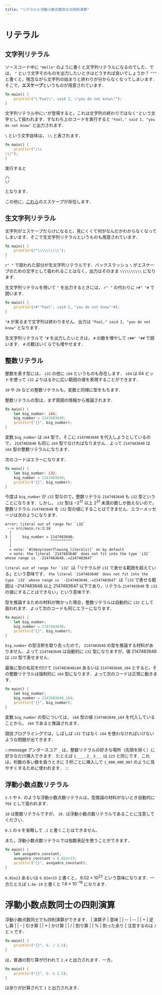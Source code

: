 ```yaml
---
title: "リテラルと浮動小数点数同士の四則演算"
---
```

# リテラル
## 文字列リテラル
ソースコード中に `"Hello"` のように書くと文字列リテラルになるのでした．では， `"` という文字そのものを出力したいときはどうすれば良いでしょうか？ `"""` と書くと，残念ながら文字列の始まりと終わりが分からなくなってしまいます．そこで，**エスケープ**というものが用意されています．

```rust
fn main() {
    println!("\"Fool\", said I, \"you do not know\"");
}
```
文字列リテラル中に`\"`が登場すると，これは文字列の終わりではなく`"`という文字として扱われます．すなわち上のコードを実行すると `"Fool," said I, "you do not know"` と出力されます．

`\` という文字自体は， `\\` と表されます．
```rust
fn main() {
    println!("/\\
\\/");
}
```
実行すると
```
/\
\/
```
となります．

この他に，[これら](https://doc.rust-lang.org/reference/tokens.html#ascii-escapes)のエスケープが存在します．
## 生文字列リテラル
文字列がエスケープだらけになると，見にくくて何がなんだかわからなくなってしまいます．そこで生文字列リテラルというものも用意されています．
```rust
fn main() {
    println!(r"\\\\\\\\\\");
}
```
`r" "` で囲われた部分が生文字列リテラルです．バックスラッシュ `\` がエスケープのための文字として扱われることはなく，出力はそのまま `\\\\\\\\\\` になります．

生文字列リテラルを用いて `"` を出力するときには， `r" "` の代わりに `r#" "#` で囲います．
```rust
fn main() {
    println!(r#""Fool", said I, "you do not know""#);
}
```
`"#` が来るまで文字列は終わりません．出力は `"Fool," said I, "you do not know"` となります．

生文字列リテラルで `"#` を出力したいときは， `#` の数を増やして `r##" "##` で囲います． `#` の数はいくらでも増やせます．
## 整数リテラル
整数を表す型には， `i32` の他に `i64` というものも存在します． `i64` は 64 ビットを使って `i32` よりはるかに広い範囲の値を表現することができます．

`10` や `20` などの整数リテラルも，変数と同様に型をもちます．

整数リテラルの型は，まず周囲の情報から推論されます．
```rust
fn main() {
    let big_number: i64;
    big_number = 2147483648;
    println!("{}", big_number);
}
```
変数 `big_number` は `i64` 型で，そこに `2147483648` を代入しようとしているので， `2147483648` も同じ `i64` 型でなければなりません．よって `2147483648` は `i64` 型の整数リテラルになります．

次のコードはエラーになります．
```rust
fn main() {
    let big_number: i32;
    big_number = 2147483648;
    println!("{}", big_number);
}
```
今度は `big_number` が `i32` 型なので，整数リテラル `2147483648` も `i32` 型ということになります．しかし， `i32` 型は $-2^{31}$ 以上 $2^{31}$ 未満の数しか扱えないので，整数リテラル `2147483648` を `i32` 型の値にすることはできません．エラーメッセージは次のようになります．
```
error: literal out of range for `i32`
 --> src/main.rs:3:18
  |
3 |     big_number = 2147483648;
  |                  ^^^^^^^^^^
  |
  = note: `#[deny(overflowing_literals)]` on by default
  = note: the literal `2147483648` does not fit into the type `i32` whose range is `-2147483648..=2147483647`
```
`` literal out of range for `i32` `` は「リテラルが `i32` で表せる範囲を超えている」という意味です． `` the literal `2147483648` does not fit into the type `i32` whose range is `-2147483648..=2147483647` `` は「`i32` で表せる範囲は $-2147483648$ 以上 $2147483647$ 以下であり，リテラル `2147483648` を `i32` の値にすることはできない」という意味です．

型を推論するための材料が無かった場合，整数リテラルは自動的に `i32` として扱われます．よって次のコードも同じエラーになります．
```rust
fn main() {
    let big_number;
    big_number = 2147483648;
    println!("{}", big_number);
}
```
`big_number` の型注釈を取り去ったので， `2147483648` の型を推論する材料がありません．よって `2147483648` は自動的に `i32` 型になりますが，値 2147483648 は `i32` 型で表せません．

最後に型の名前を付けて `2147483648i64` あるいは `2147483648_i64` とすると，その整数リテラルは強制的に `i64` 型になります．よって次のコードは正常に動きます．
```rust
fn main() {
    let big_number;
    big_number = 2147483648_i64;
    println!("{}", big_number);
}
```
変数 `big_number` の型については， `i64` 型の値 `2147483648_i64` を代入していることから， `i64` であると推論されます．

競技プログラミングでは，しばしば `i32` ではなく `i64` を使わなければいけないような問題が出てきます．

:::message
アンダースコア `_` は，整数リテラルの好きな場所（先頭を除く）に好きなだけ挿入できます．たとえば `1_____2__3___` は `123` と同じです．これは，桁数の多い数を扱うときに 3 桁ごとに挿入して `1_000_000_007` のように見やすくするために使われます．
:::
## 浮動小数点数リテラル
`2.5` や `6.` のような浮動小数点数リテラルは，型推論の材料がないとき自動的に `f64` として扱われます．

`10` は整数リテラルですが， `10.` は浮動小数点数リテラルであることに注意してください．

`0.1` の `0` を省略して `.1` と書くことはできません．

また，浮動小数点数リテラルでは指数表記を使うことができます．
```rust
fn main() {
    let avogadro_constant;
    avogadro_constant = 6.02e+23;
    println!("{}", avogadro_constant);
}
```
`6.02e23` あるいは `6.02e+23` と書くと， $6.02 \times 10^{23}$ という意味になります．一方たとえば `1.6e-19` と書くと $1.6 \times 10^{-19}$ になります．

# 浮動小数点数同士の四則演算
浮動小数点数同士でも四則演算ができます．
| 演算子 | 意味 |
| -- | -- |
| + | 足し算 |
| - | 引き算 |
| * | かけ算 |
| / | 割り算 |
| % | 割った余り |
注意するのは `/` と `%` です．
```rust
fn main() {
    println!("{}", 6. / 2.5);
}
```
は，普通の割り算が行われて `2.4` と出力されます．一方，
```rust
fn main() {
    println!("{}", 6. % 2.5);
}
```
は余りが計算されて `1` と出力されます．
